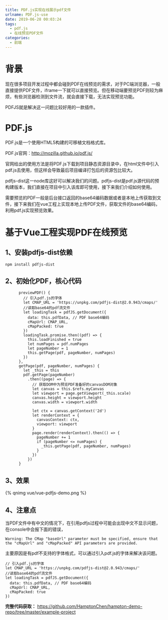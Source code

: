 ```yaml
---
title: PDF.js实现在线展示pdf文件
urlname: PDF.js-use
date: 2019-06-28 00:03:24
tags:
  - pdf.js
  - 在线预览PDF文件
categories:
  - 前端
---
```


# 背景
现在很多项目开发过程中都会碰到PDF在线预览的需求，对于PC端浏览器，一般直接提供PDF文件，iframe一下就可以直接预览。但在移动端要预览PDF则较为麻烦，有些浏览器检测到文件流，就会直接下载，无法实现预览功能。

PDFJS就是解决这一问题比较好用的一款插件。

# PDF.js

PDF.js是一个使用HTML5构建的可移植文档格式库。

PDF.js官网：http://mozilla.github.io/pdf.js/

官网给出的使用方法是将PDF.js下载到项目静态资源目录中，在html文件中引入pdf.js去使用，但这样会导致最后项目编译打包后的资源包比较大。

pdfjs-dist这一node库这好可以解决我们的问题。pdfjs-dist是pdf.js源代码的预构建版本，我们直接在项目中引入该库即可使用，接下来我们介绍如何使用。

需要预览的PDF一般是后台接口返回的base64编码数据或者是本地上传获取到文件，接下来我们在vue工程上实现本地上传PDF文件，获取文件的base64编码，利用pdf.js实现预览效果。


# 基于Vue工程实现PDF在线预览

## 1、安装pdfjs-dist依赖
```
npm install pdfjs-dist
```

## 2、初始化PDF，核心代码
```
      previewPDF() {
        // 引入pdf.js的字体
        let CMAP_URL = 'https://unpkg.com/pdfjs-dist@2.0.943/cmaps/'
        //读取base64的pdf流文件
        let loadingTask = pdfJS.getDocument({
          data: this.pdfData, // PDF base64编码
          cMapUrl: CMAP_URL,
          cMapPacked: true
        })
        loadingTask.promise.then((pdf) => {
          this.loadFinished = true
          let numPages = pdf.numPages
          let pageNumber = 1
          this.getPage(pdf, pageNumber, numPages)
        })
      },
      getPage(pdf, pageNumber, numPages) {
        let _this = this
        pdf.getPage(pageNumber)
          .then((page) => {
            // 获取DOM中为预览PDF准备好的canvasDOM对象
            let canvas = this.$refs.myCanvas
            let viewport = page.getViewport(_this.scale)
            canvas.height = viewport.height
            canvas.width = viewport.width

            let ctx = canvas.getContext('2d')
            let renderContext = {
              canvasContext: ctx,
              viewport: viewport
            }
            page.render(renderContext).then(() => {
              pageNumber += 1
              if (pageNumber <= numPages) {
                _this.getPage(pdf, pageNumber, numPages)
              }
            })
          })
      }
```

## 3、效果
<!-- ![Alt](/images/articles/2019/vue-pdfjs-demo.png) -->
{% qnimg vue/vue-pdfjs-demo.png %}


## 4、注意点

当PDF文件中有中文的情况下，在引用pdfjs过程中可能会出现中文不显示问题，在console中会报下面的错误，
```
Warning: The CMap "baseUrl" parameter must be specified, ensure that the "cMapUrl" and "cMapPacked" API parameters are provided.
```

主要原因是有pdf不支持的字体格式，可以通过引入pdf.js的字体来解决该问题。
```
// 引入pdf.js的字体
let CMAP_URL = 'https://unpkg.com/pdfjs-dist@2.0.943/cmaps/'
//读取base64的pdf流文件
let loadingTask = pdfJS.getDocument({
  data: this.pdfData, // PDF base64编码
  cMapUrl: CMAP_URL,
  cMapPacked: true
})
```

**完整代码获取：**
https://github.com/HamptonChen/hampton-demo-repo/tree/master/example-project
